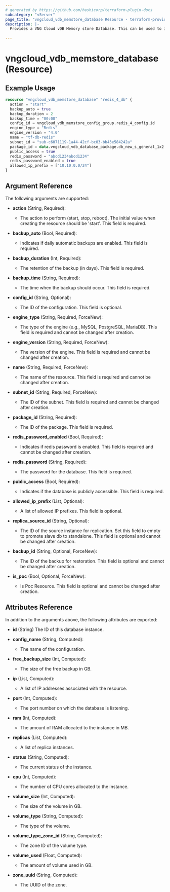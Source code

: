 ```yaml
---
# generated by https://github.com/hashicorp/terraform-plugin-docs
subcategory: "vServer"
page_title: "vngcloud_vdb_memstore_database Resource - terraform-provider-vngcloud"
description: |-
  Provides a VNG Cloud vDB Memory store Database. This can be used to import, create, modify, and delete.
  
---
```


# vngcloud_vdb_memstore_database (Resource)



## Example Usage

```terraform
resource "vngcloud_vdb_memstore_database" "redis_4_db" {
  action = "start"
  backup_auto = true
  backup_duration = 2
  backup_time = "00:00"
  config_id = vngcloud_vdb_memstore_config_group.redis_4_config.id
  engine_type = "Redis"
  engine_version = "4.0"
  name = "tf-db-redis"
  subnet_id = "sub-c6071119-1a44-42cf-bc03-bb43e584242a"
  package_id = data.vngcloud_vdb_database_package.db_new_s_general_1x2.id
  public_access = true
  redis_password = "abcd1234abcd1234"
  redis_password_enabled = true
  allowed_ip_prefix = ["10.10.0.0/24"]
}
```

## Argument Reference

The following arguments are supported:

- **action** (String, Required):
    - The action to perform (start, stop, reboot). The initial value when creating the resource should be 'start'. This field is required.

- **backup_auto** (Bool, Required):
    - Indicates if daily automatic backups are enabled. This field is required.

- **backup_duration** (Int, Required):
    - The retention of the backup (in days). This field is required.

- **backup_time** (String, Required):
    - The time when the backup should occur. This field is required.

- **config_id** (String, Optional):
    - The ID of the configuration. This field is optional.

- **engine_type** (String, Required, ForceNew):
    - The type of the engine (e.g., MySQL, PostgreSQL, MariaDB). This field is required and cannot be changed after creation.

- **engine_version** (String, Required, ForceNew):
    - The version of the engine. This field is required and cannot be changed after creation.

- **name** (String, Required, ForceNew):
    - The name of the resource. This field is required and cannot be changed after creation.

- **subnet_id** (String, Required, ForceNew):
    - The ID of the subnet. This field is required and cannot be changed after creation.

- **package_id** (String, Required):
    - The ID of the package. This field is required.

- **redis_password_enabled** (Bool, Required):
    - Indicates if redis password is enabled. This field is required and cannot be changed after creation.

- **redis_password** (String, Required):
    - The password for the database. This field is required.

- **public_access** (Bool, Required):
    - Indicates if the database is publicly accessible. This field is required.

- **allowed_ip_prefix** (List, Optional):
    - A list of allowed IP prefixes. This field is optional.

- **replica_source_id** (String, Optional):
    - The ID of the source instance for replication. Set this field to empty to promote slave db to standalone. This field is optional and cannot be changed after creation.

- **backup_id** (String, Optional, ForceNew):
    - The ID of the backup for restoration. This field is optional and cannot be changed after creation.

- **is_poc** (Bool, Optional, ForceNew):
    - Is Poc Resource. This field is optional and cannot be changed after creation.

## Attributes Reference

In addition to the arguments above, the following attributes are exported:
- **id** (String) The ID of this database instance.

- **config_name** (String, Computed):
    - The name of the configuration.

- **free_backup_size** (Int, Computed):
    - The size of the free backup in GB.

- **ip** (List, Computed):
    - A list of IP addresses associated with the resource.

- **port** (Int, Computed):
    - The port number on which the database is listening.

- **ram** (Int, Computed):
    - The amount of RAM allocated to the instance in MB.

- **replicas** (List, Computed):
    - A list of replica instances.

- **status** (String, Computed):
    - The current status of the instance.

- **cpu** (Int, Computed):
    - The number of CPU cores allocated to the instance.

- **volume_size** (Int, Computed):
    - The size of the volume in GB.

- **volume_type** (String, Computed):
    - The type of the volume.

- **volume_type_zone_id** (String, Computed):
    - The zone ID of the volume type.

- **volume_used** (Float, Computed):
    - The amount of volume used in GB.

- **zone_uuid** (String, Computed):
    - The UUID of the zone.
